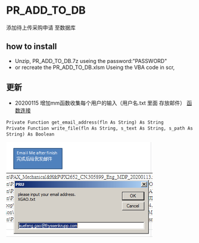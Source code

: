 # PR_ADD_TO_DB
添加待上传采购申请 至数据库
## how to install
* Unzip, PR_ADD_TO_DB.7z useing the password:"PASSWORD"
* or recreate the PR_ADD_TO_DB.xlsm Useing the VBA code in scr,
## 更新
* 20200115 增加mm函数收集每个用户的输入（用户名.txt 里面 存放邮件） [函数连接](https://github.com/45717335/PR_ADD_TO_DB/blob/master/src/PR_ADD_TO_DB.xlsm/Module1.bas)
```VBA
Private Function get_email_address(fln As String) As String
Private Function write_file(fln As String, s_text As String, s_path As String) As Boolean
```
![图片](https://github.com/45717335/PR_ADD_TO_DB/blob/master/PIC/%E6%94%B6%E9%9B%86%E9%82%AE%E4%BB%B6%E5%9C%B0%E5%9D%80.png)
